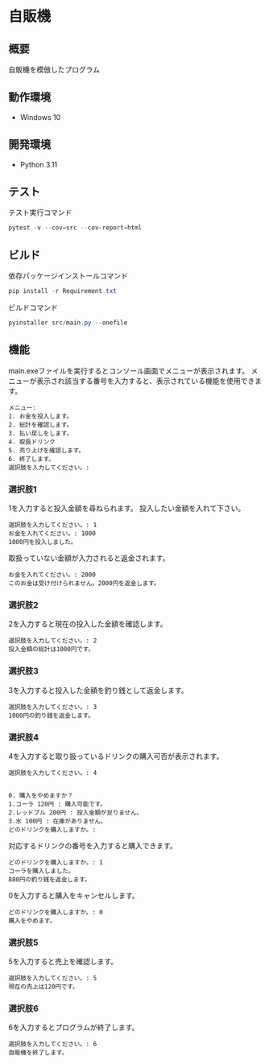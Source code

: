 # 自販機

## 概要
自販機を模倣したプログラム

## 動作環境
 - Windows 10

## 開発環境
 - Python 3.11

## テスト
テスト実行コマンド
```powershell
pytest -v --cov=src --cov-report=html
```

## ビルド
依存パッケージインストールコマンド
```powershell
pip install -r Requirement.txt
```
ビルドコマンド
```powershell
pyinstaller src/main.py --onefile 
```

## 機能
main.exeファイルを実行するとコンソール画面でメニューが表示されます。
メニューが表示され該当する番号を入力すると、表示されている機能を使用できます。
```
メニュー:
1. お金を投入します。
2. 総計を確認します。
3. 払い戻しをします。
4. 取扱ドリンク
5. 売り上げを確認します。
6. 終了します。
選択肢を入力してください。: 
```

### 選択肢1
1を入力すると投入金額を尋ねられます。
投入したい金額を入れて下さい。
```
選択肢を入力してください。: 1
お金を入れてください。: 1000
1000円を投入しました。
```
取扱っていない金額が入力されると返金されます。
```
お金を入れてください。: 2000
このお金は受け付けられません。2000円を返金します。
```

### 選択肢2
2を入力すると現在の投入した金額を確認します。
```
選択肢を入力してください。: 2
投入金額の総計は1000円です。
```
### 選択肢3
3を入力すると投入した金額を釣り銭として返金します。
```
選択肢を入力してください。: 3
1000円の釣り銭を返金します。
```

### 選択肢4
4を入力すると取り扱っているドリンクの購入可否が表示されます。
```
選択肢を入力してください。: 4


0. 購入をやめますか？
1.コーラ 120円 : 購入可能です。
2.レッドブル 200円 : 投入金額が足りません。
3.水 100円 : 在庫がありません。
どのドリンクを購入しますか。:
```
対応するドリンクの番号を入力すると購入できます。
```
どのドリンクを購入しますか。: 1
コーラを購入しました。
880円の釣り銭を返金します。
```
0を入力すると購入をキャンセルします。
```
どのドリンクを購入しますか。: 0
購入をやめます。
```

### 選択肢5
5を入力すると売上を確認します。
```
選択肢を入力してください。: 5
現在の売上は120円です。
```
### 選択肢6
6を入力するとプログラムが終了します。
```
選択肢を入力してください。: 6
自販機を終了します。
```